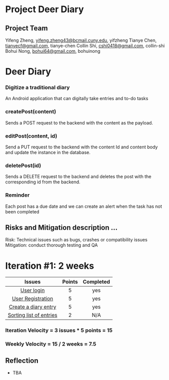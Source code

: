 # Project Deer Diary

## Project Team 
Yifeng Zheng, yifeng.zheng43@bcmail.cuny.edu, yifzheng
Tianye Chen, tianyecf@gmail.com, tianye-chen
Collin Shi, cshi0418@gmail.com, collin-shi
Bohui Nong, bohui64@gmail.com, bohuinong

# Deer Diary

### Digitize a traditional diary
An Android application that can digitally take entries and to-do tasks

### createPost(content)
Sends a POST request to the backend with the content as the payload.

### editPost(content, id)
Send a PUT request to the backend with the content Id and content body and update the instance in the database.

### deletePost(id)
Sends a DELETE request to the backend and deletes the post with the corresponding id from the backend.

### Reminder
Each post has a due date and we can create an alert when the task has not been completed


## Risks and Mitigation description ... 
Risk: Technical issues such as bugs, crashes or compatibility issues
Mitigation: conduct thorough testing and QA

# Iteration #1: 2 weeks
| Issues | Points | Completed |
| :---: | :---: | :---: |
| [User login](https://github.com/cunychenhclass/cisc3171proj-group6/issues/2) | 5 | yes |
| [User Registration](https://github.com/cunychenhclass/cisc3171proj-group6/issues/1) | 5 | yes |
| [Create a diary entry](https://github.com/cunychenhclass/cisc3171proj-group6/issues/8) | 5| yes |
| [Sorting list of entries](https://github.com/cunychenhclass/cisc3171proj-group6/issues/5) | 2 | N/A |

### Iteration Velocity = 3 issues * 5 points = 15
### Weekly Velocity = 15 / 2 weeks = 7.5
## Reflection
- TBA
